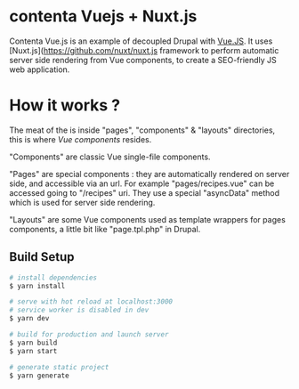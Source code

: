 # contenta Vuejs + Nuxt.js

Contenta Vue.js is an example of decoupled Drupal with [Vue.JS](https://vuejs.org). It uses [Nuxt.js](https://github.com/nuxt/nuxt.js framework to perform automatic server side rendering from Vue components, to create a SEO-friendly JS web application.

# How it works ?

The meat of the is inside "pages", "components" & "layouts" directories, this is where *Vue components* resides. 

"Components" are classic Vue single-file components.

"Pages" are special components : they are automatically rendered on server side, and accessible via an url. For example "pages/recipes.vue" can be accessed going to  "/recipes" uri. They use a special "asyncData" method which is used for server side rendering.

"Layouts" are some Vue components used as template wrappers for pages components, a little bit like "page.tpl.php" in Drupal.

## Build Setup



``` bash
# install dependencies
$ yarn install

# serve with hot reload at localhost:3000
# service worker is disabled in dev
$ yarn dev

# build for production and launch server
$ yarn build
$ yarn start

# generate static project
$ yarn generate
```
